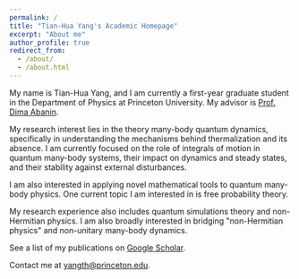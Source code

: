 ```yaml
---
permalink: /
title: "Tian-Hua Yang's Academic Homepage"
excerpt: "About me"
author_profile: true
redirect_from: 
  - /about/
  - /about.html
---
```


My name is Tian-Hua Yang, and I am currently a first-year graduate student in the Department of Physics at Princeton University. My advisor is <a href="https://phy.princeton.edu/people/dmitry-abanin">Prof. Dima Abanin</a>.

My research interest lies in the theory many-body quantum dynamics, specifically in understanding the mechanisms behind thermalization and its absence. I am currently focused on the role of integrals of motion in quantum many-body systems, their impact on dynamics and steady states, and their stability against external disturbances.

I am also interested in applying novel mathematical tools to quantum many-body physics. One current topic I am interested in is free probability theory.

My research experience also includes quantum simulations theory and non-Hermitian physics. I am also broadly interested in bridging "non-Hermitian physics" and non-unitary many-body dynamics.

See a list of my publications on <a href="https://scholar.google.com/citations?user=MXF9R18AAAAJ&hl=en">Google Scholar</a>.

Contact me at <a href="mailto:yangth@princeton.edu">yangth@princeton.edu</a>.
